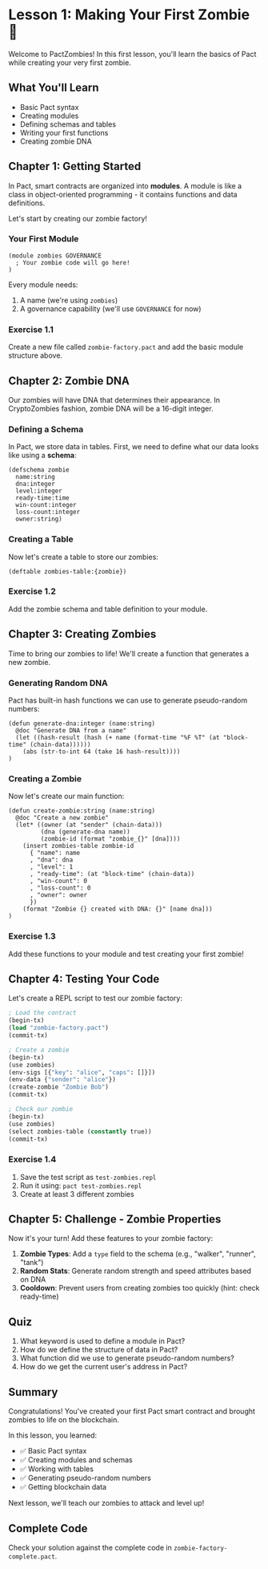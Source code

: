 # Lesson 1: Making Your First Zombie 🧟

Welcome to PactZombies! In this first lesson, you'll learn the basics of Pact while creating your very first zombie.

## What You'll Learn

- Basic Pact syntax
- Creating modules
- Defining schemas and tables
- Writing your first functions
- Creating zombie DNA

## Chapter 1: Getting Started

In Pact, smart contracts are organized into **modules**. A module is like a class in object-oriented programming - it contains functions and data definitions.

Let's start by creating our zombie factory!

### Your First Module

```pact
(module zombies GOVERNANCE
  ; Your zombie code will go here!
)
```

Every module needs:
1. A name (we're using `zombies`)
2. A governance capability (we'll use `GOVERNANCE` for now)

### Exercise 1.1

Create a new file called `zombie-factory.pact` and add the basic module structure above.

## Chapter 2: Zombie DNA

Our zombies will have DNA that determines their appearance. In CryptoZombies fashion, zombie DNA will be a 16-digit integer.

### Defining a Schema

In Pact, we store data in tables. First, we need to define what our data looks like using a **schema**:

```pact
(defschema zombie
  name:string
  dna:integer
  level:integer
  ready-time:time
  win-count:integer
  loss-count:integer
  owner:string)
```

### Creating a Table

Now let's create a table to store our zombies:

```pact
(deftable zombies-table:{zombie})
```

### Exercise 1.2

Add the zombie schema and table definition to your module.

## Chapter 3: Creating Zombies

Time to bring our zombies to life! We'll create a function that generates a new zombie.

### Generating Random DNA

Pact has built-in hash functions we can use to generate pseudo-random numbers:

```pact
(defun generate-dna:integer (name:string)
  @doc "Generate DNA from a name"
  (let ((hash-result (hash (+ name (format-time "%F %T" (at "block-time" (chain-data))))))
    (abs (str-to-int 64 (take 16 hash-result))))
)
```

### Creating a Zombie

Now let's create our main function:

```pact
(defun create-zombie:string (name:string)
  @doc "Create a new zombie"
  (let* ((owner (at "sender" (chain-data)))
         (dna (generate-dna name))
         (zombie-id (format "zombie_{}" [dna])))
    (insert zombies-table zombie-id
      { "name": name
      , "dna": dna
      , "level": 1
      , "ready-time": (at "block-time" (chain-data))
      , "win-count": 0
      , "loss-count": 0
      , "owner": owner
      })
    (format "Zombie {} created with DNA: {}" [name dna]))
)
```

### Exercise 1.3

Add these functions to your module and test creating your first zombie!

## Chapter 4: Testing Your Code

Let's create a REPL script to test our zombie factory:

```lisp
; Load the contract
(begin-tx)
(load "zombie-factory.pact")
(commit-tx)

; Create a zombie
(begin-tx)
(use zombies)
(env-sigs [{"key": "alice", "caps": []}])
(env-data {"sender": "alice"})
(create-zombie "Zombie Bob")
(commit-tx)

; Check our zombie
(begin-tx)
(use zombies)
(select zombies-table (constantly true))
(commit-tx)
```

### Exercise 1.4

1. Save the test script as `test-zombies.repl`
2. Run it using: `pact test-zombies.repl`
3. Create at least 3 different zombies

## Chapter 5: Challenge - Zombie Properties

Now it's your turn! Add these features to your zombie factory:

1. **Zombie Types**: Add a `type` field to the schema (e.g., "walker", "runner", "tank")
2. **Random Stats**: Generate random strength and speed attributes based on DNA
3. **Cooldown**: Prevent users from creating zombies too quickly (hint: check ready-time)

## Quiz

1. What keyword is used to define a module in Pact?
2. How do we define the structure of data in Pact?
3. What function did we use to generate pseudo-random numbers?
4. How do we get the current user's address in Pact?

## Summary

Congratulations! You've created your first Pact smart contract and brought zombies to life on the blockchain. 

In this lesson, you learned:
- ✅ Basic Pact syntax
- ✅ Creating modules and schemas
- ✅ Working with tables
- ✅ Generating pseudo-random numbers
- ✅ Getting blockchain data

Next lesson, we'll teach our zombies to attack and level up!

## Complete Code

Check your solution against the complete code in `zombie-factory-complete.pact`.